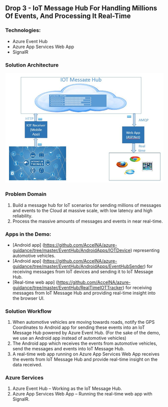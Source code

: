 
## Drop 3 - IoT Message Hub For Handling Millions Of Events, And Processing It Real-Time

### Technologies:

* Azure Event Hub
* Azure App Services Web App
* SignalR

### Solution Architecture 

![alt tag](https://github.com/AccelNA/azure-guidance/blob/master/contents/eventhub.JPG)

### Problem Domain
1. Build a message hub for IoT scenarios for sending millions of messages and events to the Cloud at massive scale, with low latency and high reliability.
2. Process the massive amounts of messages and events in near real-time.

### Apps in the Demo:

* [Android app] (https://github.com/AccelNA/azure-guidance/tree/master/EventHub/AndroidApps/IOTDevice) representing automotive vehicles. 
* [Android app] (https://github.com/AccelNA/azure-guidance/tree/master/EventHub/AndroidApps/EventHubSender) for receiving messages from IoT devices and sending it to IoT Message Hub.
* [Real-time web app] (https://github.com/AccelNA/azure-guidance/tree/master/EventHub/RealTimeIOTTracker) for receiving messages from IoT Message Hub and providing real-time insight into the browser UI. 

### Solution Workflow

1.	When automotive vehicles are moving towards roads, notify the GPS Coordinates to Android app for sending these events into an IoT Message Hub powered by Azure Event Hub. (For the sake of the demo, we use an Android app instead of automotive vehicles) 
2.	The Android app which receives the events from automotive vehicles, send the messages and events into IoT Message Hub.
3.	A real-time web app running on Azure App Services Web App receives the events from IoT Message Hub and provide real-time insight on the data received.


### Azure Services

1. Azure Event Hub – Working as the IoT Message Hub.
2. Azure App Services Web App – Running the real-time web app with SignalR.

